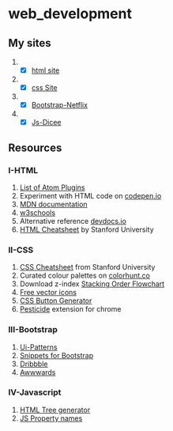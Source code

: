 # web_development

## My sites

1. - [x] [html site](https://tanishqporwar.github.io/web_development/html%20-%20personal%20site)
2. - [x] [css Site](https://tanishqporwar.github.io/web_development/css%20-%20My%20Site)
3. - [x] [Bootstrap-Netflix](https://tanishqporwar.github.io/web_development/Bootstrap/Netflix)
4. - [x] [Js-Dicee](https://tanishqporwar.github.io/web_development/Dicee/dicee.html)

## Resources

### I-HTML

1. [List of Atom Plugins](https://docs.google.com/document/d/1_U2en_kdW4DlCQs5F07ZyBRIhPU4xAB88pCvbQWZ2ww/edit)
2. Experiment with HTML code on [codepen.io](https://codepen.io/)
3. [MDN documentation](https://developer.mozilla.org/en-US/docs/Web/HTML)
4. [w3schools](https://www.w3schools.com/html)
5. Alternative reference [devdocs.io](https://devdocs.io/)
6. [HTML Cheatsheet](https://web.stanford.edu/group/csp/cs21/htmlcheatsheet.pdf) by Stanford University

### II-CSS

1. [CSS Cheatsheet](https://web.stanford.edu/group/csp/cs21/csscheatsheet.pdf) from Stanford University
2. Curated colour palettes on [colorhunt.co](https://colorhunt.co/)
3. Download z-index [Stacking Order Flowchart](https://drive.google.com/uc?export=download&id=13Z1_Fgbh3QESIIoFpXUgo1F4sVjB9di2)
4. [Free vector icons](https://www.flaticon.com/)
5. [CSS Button Generator](https://www.css3buttongenerator.com/)
6. [Pesticide](https://chrome.google.com/webstore/detail/pesticide-for-chrome/bblbgcheenepgnnajgfpiicnbbdmmooh) extension for chrome

### III-Bootstrap

1. [Ui-Patterns](http://ui-patterns.com/)
2. [Snippets for Bootstrap](https://bootsnipp.com/)
3. [Dribbble](https://dribbble.com/)
4. [Awwwards](https://www.awwwards.com/)

### IV-Javascript
1. [HTML Tree generator](https://chrome.google.com/webstore/detail/html-tree-generator/dlbbmhhaadfnbbdnjalilhdakfmiffeg)
2. [JS Property names](https://www.w3schools.com/jsref/dom_obj_style.asp)
